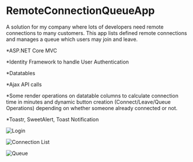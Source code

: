 # RemoteConnectionQueueApp
A solution for my company where lots of developers need remote connections to many customers. This app lists defined remote connections and manages a queue which users may join and leave.

*ASP.NET Core MVC

*Identity Framework to handle User Authentication

*Datatables

*Ajax API calls

*Some render operations on datatable columns to calculate connection time in minutes 
and dynamic button creation (Connect/Leave/Queue Operations) depending on whether someone already connected or not.

*Toastr, SweetAlert, Toast Notification

![Login](https://i.ibb.co/cJY1Fdh/Login.png "Login")

![Connection List](https://i.ibb.co/dDXF20n/Connection-List.png "Connection List")

![Queue](https://i.ibb.co/PFN9v8G/Queue.png "Queue")



